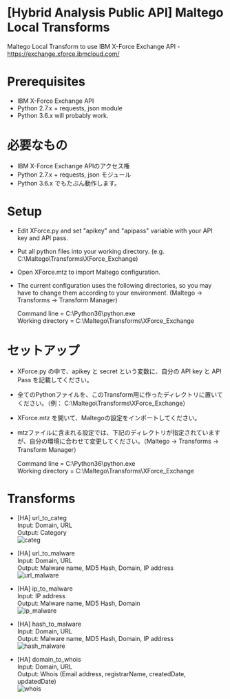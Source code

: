 # [Hybrid Analysis Public API] Maltego Local Transforms
Maltego Local Transform to use IBM X-Force Exchange API - https://exchange.xforce.ibmcloud.com/

# Prerequisites
- IBM X-Force Exchange API
- Python 2.7.x + requests, json module
- Python 3.6.x will probably work.

# 必要なもの
- IBM X-Force Exchange APIのアクセス権
- Python 2.7.x + requests, json モジュール
- Python 3.6.x でもたぶん動作します。

# Setup
- Edit XForce.py and set "apikey" and "apipass" variable with your API key and API pass.
- Put all python files into your working directory. (e.g. C:\Maltego\Transforms\XForce_Exchange)
- Open XForce.mtz to import Maltego configuration.
- The current configuration uses the following directories, so you may have to change them according to your environment. (Maltego -> Transforms -> Transform Manager)  

  Command line = C:\Python36\python.exe  
  Working directory = C:\Maltego\Transforms\XForce_Exchange

# セットアップ
- XForce.py の中で、apikey と secret という変数に、自分の API key と API Pass を記載してください。
- 全てのPythonファイルを、このTransform用に作ったディレクトリに置いてください。（例： C:\Maltego\Transforms\XForce_Exchange）
- XForce.mtz を開いて、Maltegoの設定をインポートしてください。
- mtzファイルに含まれる設定では、下記のディレクトリが指定されていますが、自分の環境に合わせて変更してください。（Maltego -> Transforms -> Transform Manager）

  Command line = C:\Python36\python.exe  
  Working directory = C:\Maltego\Transforms\XForce_Exchange

# Transforms
- [HA] url_to_categ  
Input: Domain, URL  
Output: Category  
![categ](https://user-images.githubusercontent.com/16297449/53248578-5e65d780-36f9-11e9-8fe7-7fd8bfeda904.png)

- [HA] url_to_malware  
Input: Domain, URL  
Output: Malware name, MD5 Hash, Domain, IP address  
![url_malware](https://user-images.githubusercontent.com/16297449/53250484-d6360100-36fd-11e9-8517-3357cb22b7e0.png)

- [HA]  ip_to_malware  
Input: IP address  
Output: Malware name, MD5 Hash, Domain  
![ip_malware](https://user-images.githubusercontent.com/16297449/53250498-ddf5a580-36fd-11e9-8de7-fb7815d0d161.png)

- [HA] hash_to_malware  
Input: Domain, URL  
Output: Malware name, MD5 Hash, Domain, IP address  
![hash_malware](https://user-images.githubusercontent.com/16297449/53250748-62e0bf00-36fe-11e9-8c36-50716fa93fdd.png)

- [HA]  domain_to_whois  
Input: Domain, URL  
Output: Whois (Email address, registrarName, createdDate, updatedDate)  
![whois](https://user-images.githubusercontent.com/16297449/53250791-80158d80-36fe-11e9-8434-9a6307285901.png)

